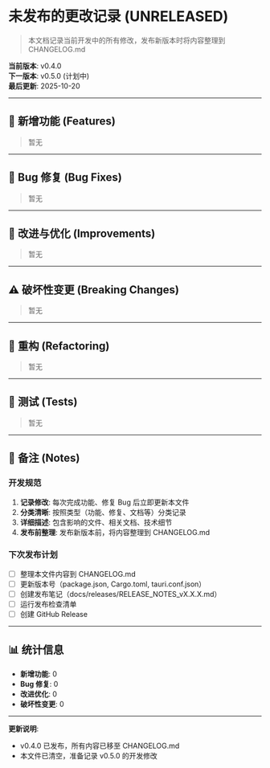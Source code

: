 # 未发布的更改记录 (UNRELEASED)

> 本文档记录当前开发中的所有修改，发布新版本时将内容整理到 CHANGELOG.md

**当前版本**: v0.4.0  
**下一版本**: v0.5.0 (计划中)  
**最后更新**: 2025-10-20

---

## 🚀 新增功能 (Features)

> 暂无

---

## 🐛 Bug 修复 (Bug Fixes)

> 暂无

---

## 🔧 改进与优化 (Improvements)

> 暂无

---

## ⚠️ 破坏性变更 (Breaking Changes)

> 暂无

---

## 🔄 重构 (Refactoring)

> 暂无

---

## 🧪 测试 (Tests)

> 暂无

---

## 📝 备注 (Notes)

### 开发规范
1. **记录修改**: 每次完成功能、修复 Bug 后立即更新本文件
2. **分类清晰**: 按照类型（功能、修复、文档等）分类记录
3. **详细描述**: 包含影响的文件、相关文档、技术细节
4. **发布前整理**: 发布新版本前，将内容整理到 CHANGELOG.md

### 下次发布计划
- [ ] 整理本文件内容到 CHANGELOG.md
- [ ] 更新版本号（package.json, Cargo.toml, tauri.conf.json）
- [ ] 创建发布笔记（docs/releases/RELEASE_NOTES_vX.X.X.md）
- [ ] 运行发布检查清单
- [ ] 创建 GitHub Release

---

## 📊 统计信息

- **新增功能**: 0
- **Bug 修复**: 0
- **改进优化**: 0
- **破坏性变更**: 0

---

**更新说明**: 
- v0.4.0 已发布，所有内容已移至 CHANGELOG.md
- 本文件已清空，准备记录 v0.5.0 的开发修改
